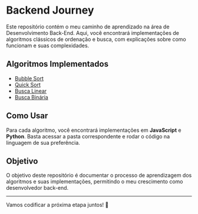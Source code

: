 # Backend Journey

Este repositório contém o meu caminho de aprendizado na área de Desenvolvimento Back-End. Aqui, você encontrará implementações de algoritmos clássicos de ordenação e busca, com explicações sobre como funcionam e suas complexidades.

## Algoritmos Implementados

- [Bubble Sort](algoritmos-estruturas-dados/semana-1/bubble-sort)
- [Quick Sort](algoritmos-estruturas-dados/semana-1/quick-sort)
- [Busca Linear](algoritmos-estruturas-dados/semana-1/busca-linear)
- [Busca Binária](algoritmos-estruturas-dados/semana-1/busca-binaria)


## Como Usar

Para cada algoritmo, você encontrará implementações em **JavaScript** e **Python**. Basta acessar a pasta correspondente e rodar o código na linguagem de sua preferência.

## Objetivo

O objetivo deste repositório é documentar o processo de aprendizagem dos algoritmos e suas implementações, permitindo o meu crescimento como desenvolvedor back-end.

---

Vamos codificar a próxima etapa juntos! 🚀

